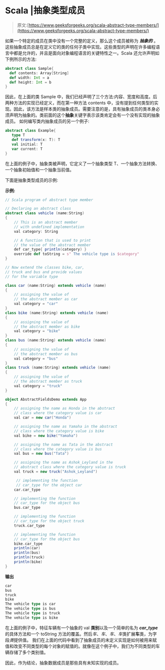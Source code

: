 # Scala |抽象类型成员

> 原文:[https://www.geeksforgeeks.org/scala-abstract-type-members/](https://www.geeksforgeeks.org/scala-abstract-type-members/)

如果一个特定的成员在类中没有一个完整的定义，那么这个成员被称为 ***抽象的*** 。这些抽象成员总是在定义它的类的任何子类中实现。这些类型的声明在许多编程语言中都是允许的，并且是面向对象编程语言的关键特性之一。Scala 还允许声明如下例所示的方法:

```scala
abstract class Sample{
  def contents: Array[String]
  def width: Int = a
  def height: Int = b
}

```

因此，在上面的类 Sample 中，我们已经声明了三个方法:内容、宽度和高度。后两种方法的实现已经定义，而在第一种方法 contents 中，没有提到任何类型的实现。因此，该方法是样本类的抽象成员。需要注意的是，具有抽象成员的类本身必须声明为抽象的。类前面的这个**抽象**关键字表示该类肯定会有一个没有实现的抽象成员。
如何编写类内抽象成员的另一个例子:

```scala
abstract class Example{
   type T
   def transform(x: T): T
   val initial: T
   var current: T
}

```

在上面的例子中，抽象类被声明，它定义了一个抽象类型 T、一个抽象方法转换、一个抽象初始值和一个抽象当前值。

下面是抽象类型成员的示例:

**示例:**

```scala
// Scala program of abstract type member 

// Declaring an abstract class
abstract class vehicle (name:String) 
{    
    // This is an abstract member 
    // with undefined implementation 
    val category: String     

    // A function that is used to print 
    // the value of the abstract member
    def car_type{ println(category) }  
    override def toString = s" The vehicle type is $category"
}

// Now extend the classes bike, car, 
// truck and bus and provide values 
// for the variable type

class car (name:String) extends vehicle (name)
{
    // assigning the value of 
    // the abstract member as car
    val category = "car"             
}
class bike (name:String) extends vehicle (name)
{
    // assigning the value of 
    // the abstract member as bike
    val category = "bike"         
}
class bus (name:String) extends vehicle (name)
{
    // assigning the value of 
    // the abstract member as bus
    val category = "bus"             
}
class truck (name:String) extends vehicle (name)
{
    // assigning the value of 
    // the abstract member as truck
    val category = "truck"         
}

object AbstractFieldsDemo extends App
{
    // assigning the name as Honda in the abstract
    // class where the category value is car
    val car = new car("Honda") 

    // assigning the name as Yamaha in the abstract 
    // class where the category value is bike
    val bike = new bike("Yamaha") 

    // assigning the name as Tata in the abstract 
    // class where the category value is bus
    val bus = new bus("Tata")     

    // assigning the name as Ashok_Leyland in the
    // abstract class where the category value is truck
    val truck = new truck("Ashok_Leyland") 

     // implementing the function 
     // car_type for the object car
    car.car_type

    // implementing the function 
    // car_type for the object bus
    bus.car_type

    // implementing the function 
    // car_type for the object truck
    truck.car_type     

    // implementing the function 
    // car_type for the object bus
    bike.car_type     
    println(car)
    println(bus)
    println(truck)
    println(bike)
}
```

**输出**

```scala
car
bus
truck
bike
The vehicle type is car
The vehicle type is bus
The vehicle type is truck
The vehicle type is bike

```

在上面的例子中，特征车辆有一个抽象的 val **类别**以及一个简单的名为 ***car_type*** 的具体方法和一个 toString 方法的覆盖。然后*车*、*车*、*车*、*车*类扩展**车**类，为字段*类*提供值。
我们在上面的代码中看到了抽象成员的未定义实现是如何被用来赋值和改变不同类型的每个对象的赋值的。就像在这个例子中，我们为不同类型的车辆存储了多个类别值。

因此，作为结论，抽象数据成员是那些具有未知实现的成员。